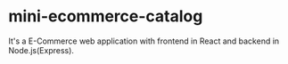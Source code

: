 # mini-ecommerce-catalog
It's a E-Commerce web application with frontend in React and backend in Node.js(Express).
